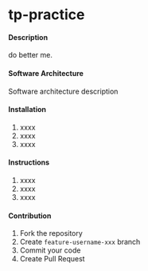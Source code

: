# tp-practice

#### Description
do better me.

#### Software Architecture
Software architecture description

#### Installation

1.  xxxx
2.  xxxx
3.  xxxx

#### Instructions

1.  xxxx
2.  xxxx
3.  xxxx

#### Contribution

1.  Fork the repository
2.  Create `feature-username-xxx` branch
3.  Commit your code
4.  Create Pull Request


